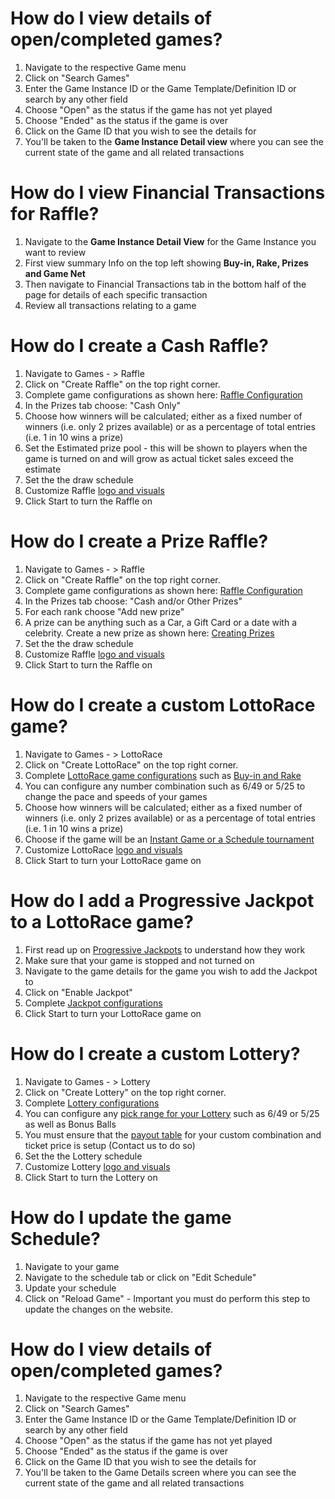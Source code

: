 <!-- TITLE: Lottery & Raffle Management  -->
<!-- SUBTITLE: Common Use Cases for managing your Lottery and Raffle games-->

# How do I view details of open/completed games?
1. Navigate to the respective Game menu 
2. Click on "Search Games"
3. Enter the Game Instance ID or the Game Template/Definition ID or search by any other field
4. Choose "Open" as the status if the game has not yet played
5. Choose "Ended" as the status if the game is over
6. Click on the Game ID that you wish to see the details for
7. You'll be taken to the **Game Instance Detail view** where you can see the current state of the game and all related transactions

# How do I view Financial Transactions for Raffle?
1. Navigate to the **Game Instance Detail View** for the Game Instance you want to review
2. First view summary Info on the top left showing **Buy-in, Rake, Prizes and Game Net**
3. Then navigate to Financial Transactions tab in the bottom half of the page for details of each specific transaction
4. Review all transactions relating to a game

# How do I create a Cash Raffle?

1. Navigate to Games - > Raffle
2. Click on "Create Raffle" on the top right corner.
3. Complete game configurations as shown here:  [Raffle Configuration](/administration/games/raffle#tickets-price)
4. In the Prizes tab choose: "Cash Only"
5. Choose how winners will be calculated; either as a fixed number of winners (i.e. only 2 prizes available) or as a percentage of total entries (i.e. 1 in 10 wins a prize)
6. Set the Estimated prize pool - this will be shown to players when the game is turned on and will grow as actual ticket sales exceed the estimate
7. Set the the draw schedule
8. Customize Raffle [logo and visuals](/administration/games#setting-game-logo-branding)
9. Click Start to turn the Raffle on

#  How do I create a Prize Raffle?

1. Navigate to Games - > Raffle
2. Click on "Create Raffle" on the top right corner.
3. Complete game configurations as shown here:  [Raffle Configuration](/administration/games/raffle#tickets-price)
4. In the Prizes tab choose: "Cash and/or Other Prizes"
5. For each rank choose "Add new prize" 
6. A prize can be anything such as a Car, a Gift Card or a date with a celebrity. Create a new prize as shown here: [Creating Prizes](../../administration/games/raffle#creating-editing-prizes "Creating Prizes")
7. Set the the draw schedule
8. Customize Raffle [logo and visuals](/administration/games#setting-game-logo-branding)
9. Click Start to turn the Raffle on

# How do I create a custom LottoRace game?

1. Navigate to Games - > LottoRace
2. Click on "Create LottoRace" on the top right corner.
3. Complete [LottoRace game configurations](../administration/games/lottorace) such as [Buy-in and Rake](../administration/games/lottorace#buy-in-prizes-odds)
4. You can configure any number combination such as 6/49 or 5/25 to change the pace and speeds of your games
5. Choose how winners will be calculated; either as a fixed number of winners (i.e. only 2 prizes available) or as a percentage of total entries (i.e. 1 in 10 wins a prize)
6. Choose if the game will be an [Instant Game or a Schedule tournament](/administration/games/lottorace#tournaments-vs-instant-games)
7. Customize LottoRace [logo and visuals](/administration/games#setting-game-logo-branding)
8. Click Start to turn your LottoRace game on

# How do I add a Progressive Jackpot to a LottoRace game?

1. First read up on [Progressive Jackpots](/administration/games/lottorace#progressive-jackpot) to understand how they work
2. Make sure that your game is stopped and not turned on
3. Navigate to the game details for the game you wish to add the Jackpot to
4. Click on "Enable Jackpot"
5. Complete [Jackpot configurations](/administration/games/lottorace#jackpot-settings)
6. Click Start to turn your LottoRace game on

# How do I create a custom Lottery?

1. Navigate to Games - > Lottery
2. Click on "Create Lottery" on the top right corner.
3. Complete [Lottery configurations](/administration/games/lottery) 
4. You can configure any [pick range for your Lottery](/administration/games/lottery) such as 6/49 or 5/25 as well as Bonus Balls
5. You must ensure that the [payout table](/administration/games/lottery#payout-table)  for your custom combination and ticket price is setup (Contact us to do so)
6. Set the the Lottery schedule
7. Customize Lottery [logo and visuals](/administration/games#setting-game-logo-branding)
8. Click Start to turn the Lottery on

# How do I update the game Schedule?

1. Navigate to your game
2. Navigate to the schedule tab or click on "Edit Schedule"
3. Update your schedule
4.  Click on "Reload Game" - Important you must do perform this step to update the changes on the website.

# How do I view details of open/completed games?
1. Navigate to the respective Game menu 
2. Click on "Search Games"
3. Enter the Game Instance ID or the Game Template/Definition ID or search by any other field
4. Choose "Open" as the status if the game has not yet played
5. Choose "Ended" as the status if the game is over
6. Click on the Game ID that you wish to see the details for
7. You'll be taken to the Game Details screen where you can see the current state of the game and all related transactions


